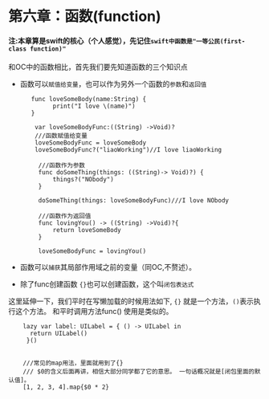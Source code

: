 # 第六章：函数(function)
#### 注:本章算是swift的核心（个人感觉），先记住```swift中函数是"一等公民(first-class function)"```

和OC中的函数相比，首先我们要先知道函数的三个知识点

*  函数可以```赋值给变量```，也可以作为另外一个函数的```参数```和```返回值```


          func loveSomeBody(name:String) {
                print("I love \(name)")
          }
            
           var loveSomeBodyFunc:((String) ->Void)?
           ///函数赋值给变量
           loveSomeBodyFunc = loveSomeBody
           loveSomeBodyFunc?("liaoWorking")//I love liaoWorking

            ///函数作为参数
            func doSomeThing(things: ((String)-> Void)?) {
                things?("NObody")
            }

            doSomeThing(things: loveSomeBodyFunc)///I love NObody

            ///函数作为返回值
            func lovingYou() -> ((String) ->Void)?{
                return loveSomeBody
            }

            loveSomeBodyFunc = lovingYou()

        
           
* 函数可以```捕获```其局部作用域之前的变量（同OC,不赘述）。
  
* 除了func创建函数 ```{}```也可以创建函数，这个叫```闭包表达式```

这里延伸一下，我们平时在写懒加载的时候用法如下,  ```{}``` 就是一个方法，```()```表示执行这个方法。 和平时调用方法func() 使用是类似的。

        lazy var label: UILabel = { () -> UILabel in
          return UILabel()  
         }()

    
        ///常见的map用法，里面就用到了{}
        /// $0的含义后面再讲，相信大部分同学都了它的意思。 一句话概况就是[闭包里面的默认值]。
        [1, 2, 3, 4].map{$0 * 2}

 


